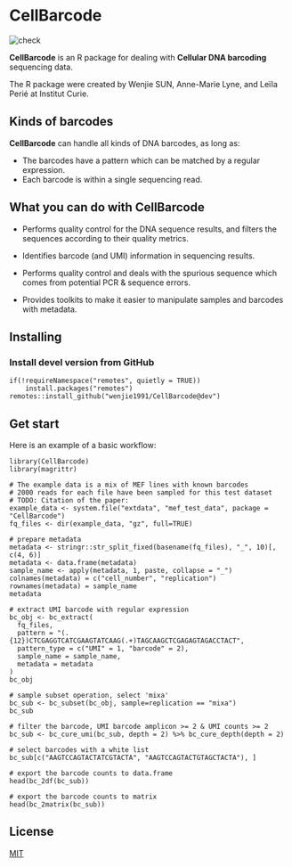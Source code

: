 # CellBarcode

![check](https://github.com/wenjie1991/CellBarcode/actions/workflows/r.yml/badge.svg)

**CellBarcode** is an R package for dealing with **Cellular DNA barcoding** sequencing data.

The R package were created by Wenjie SUN, Anne-Marie Lyne, and Leïla Perié at Institut Curie.

## Kinds of barcodes

**CellBarcode** can handle all kinds of DNA barcodes, as long as:

- The barcodes have a pattern which can be matched by a regular expression.
- Each barcode is within a single sequencing read.

## What you can do with **CellBarcode**

- Performs quality control for the DNA sequence results, and filters the sequences according
  to their quality metrics.

- Identifies barcode (and UMI) information in sequencing results.

- Performs quality control and deals with the spurious sequence which comes from potential PCR & sequence errors.

- Provides toolkits to make it easier to manipulate samples and barcodes with metadata.

## Installing

### Install devel version from GitHub

```
if(!requireNamespace("remotes", quietly = TRUE))
    install.packages("remotes")
remotes::install_github("wenjie1991/CellBarcode@dev")
```

## Get start

Here is an example of a basic workflow:

```{r}
library(CellBarcode)
library(magrittr)

# The example data is a mix of MEF lines with known barcodes
# 2000 reads for each file have been sampled for this test dataset
# TODO: Citation of the paper:
example_data <- system.file("extdata", "mef_test_data", package = "CellBarcode")
fq_files <- dir(example_data, "gz", full=TRUE)

# prepare metadata
metadata <- stringr::str_split_fixed(basename(fq_files), "_", 10)[, c(4, 6)]
metadata <- data.frame(metadata)
sample_name <- apply(metadata, 1, paste, collapse = "_")
colnames(metadata) = c("cell_number", "replication")
rownames(metadata) = sample_name
metadata

# extract UMI barcode with regular expression
bc_obj <- bc_extract(
  fq_files,
  pattern = "(.{12})CTCGAGGTCATCGAAGTATCAAG(.+)TAGCAAGCTCGAGAGTAGACCTACT", 
  pattern_type = c("UMI" = 1, "barcode" = 2),
  sample_name = sample_name,
  metadata = metadata
)
bc_obj

# sample subset operation, select 'mixa'
bc_sub <- bc_subset(bc_obj, sample=replication == "mixa")
bc_sub 

# filter the barcode, UMI barcode amplicon >= 2 & UMI counts >= 2
bc_sub <- bc_cure_umi(bc_sub, depth = 2) %>% bc_cure_depth(depth = 2)

# select barcodes with a white list
bc_sub[c("AAGTCCAGTACTATCGTACTA", "AAGTCCAGTACTGTAGCTACTA"), ]

# export the barcode counts to data.frame
head(bc_2df(bc_sub))

# export the barcode counts to matrix
head(bc_2matrix(bc_sub))
```


## License

[MIT](https://choosealicense.com/licenses/mit/)
